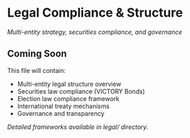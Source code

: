 # Legal Compliance & Structure

*Multi-entity strategy, securities compliance, and governance*

## Coming Soon

This file will contain:
- Multi-entity legal structure overview
- Securities law compliance (VICTORY Bonds)
- Election law compliance framework
- International treaty mechanisms
- Governance and transparency

*Detailed frameworks available in legal/ directory.*
